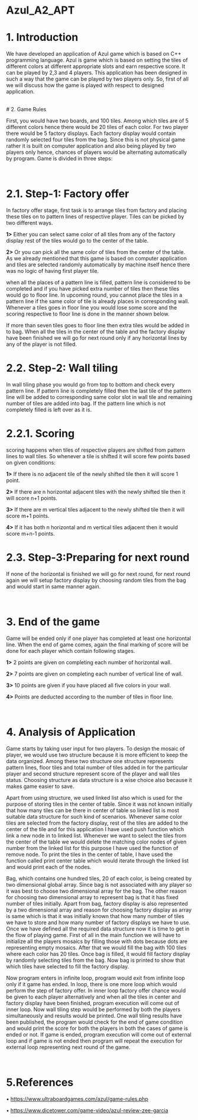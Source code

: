 # Azul_A2_APT


# 1.	Introduction

We have developed an application of Azul game which is based on C++ programming language. Azul is game which is based on setting the tiles of different colors at different appropriate slots and earn respective score. It can be played by 2,3 and 4 players. This application has been designed in such a way that the game can be played by two players only. 
So, first of all we will discuss how the game is played with respect to designed application.

<br />
# 2.	Game Rules

 First, you would have two boards, and 100 tiles. Among which tiles are of 5 different colors hence there would be 20 tiles of each color. For two player there would be 5 factory displays. Each factory display would contain randomly selected four tiles from the bag. Since this is not physical game rather it is built on computer application and also being played by two players only hence, chances of players would be alternating automatically by program.
Game is divided in three steps:

<br />

# 2.1. Step-1: Factory offer
In factory offer stage, first task is to arrange tiles from factory and placing these tiles on to pattern lines of respective player. Tiles can be picked by two different ways.

**1>**	Either you can select same color of all tiles from any of the factory display rest of the tiles would go to the center of the table.

**2>** Or you can pick all the same color of tiles from the center of the table. As we already mentioned that this game is based on computer application and tiles are selected randomly automatically by machine itself hence there was no logic of having first player tile. 

when all the places of a pattern line is filled, pattern line is considered to be completed and if you have picked extra number of tiles then these tiles would go to floor line. In upcoming round, you cannot place the tiles in a pattern line if the same color of tile is already places in corresponding wall. Whenever a tiles goes in floor line you would lose some score and the scoring respective to floor line is done in the manner shown below.
 
If more than seven tiles goes to floor line then extra tiles would be added in to bag. When all the tiles in the center of the table and the factory display have been finished we will go for next round only if any horizontal lines by any of the player is not filled.


# 2.2. Step-2: Wall tiling
In wall tiling phase you would go from top to bottom and check every pattern line. If pattern line is completely filled then the last tile of the pattern line will be added to corresponding same color slot in wall tile and remaining number of tiles are added into bag. If the pattern line which is not completely filled is left over as it is.

# 2.2.1. Scoring
scoring happens when tiles of respective players are shifted from pattern lines to wall tiles. So whenever a tile is shifted it will score few points based on given conditions:

**1>**	If there is no adjacent tile of the newly shifted tile then it will score 1 point.

**2>**	If there are n horizontal adjacent tiles with the newly shifted tile then it will score n+1 points.

**3>**	If there are m vertical tiles adjacent to the newly shifted tile then it will score m+1 points.

**4>**	If it has both n horizontal and m vertical tiles adjacent then it would score m+n-1 points.

# 2.3. Step-3:Preparing for next round
If none of the horizontal is finished we will go for next round, for next round again we will setup factory display by choosing random tiles from the bag and would start in same manner again.

<br />

# 3.	End of the game
Game will be ended only if one player has completed at least one horizontal line. When the end of game comes, again the final marking of score will be done for each player which contain following stages.

**1>**	2 points are given on completing each number of horizontal wall.

**2>**	7 points are given on completing each number of vertical line of wall.

**3>**	10 points are given if you have placed all five colors in your wall.

**4>**	Points are deducted according to the number of tiles in floor line.

<br />

# 4.	Analysis of Application

Game starts by taking user input for two players. To design the mosaic of player, we would use two structure because it is more efficient to  keep the data organized. Among these two structure one structure represents pattern lines, floor tiles and total number of tiles added in for the particular player and second structure represent score of the player and wall tiles status. Choosing structure as data structure is a wise choice also because it makes game easier to save.

Apart from using structure, we used linked list also which is used for the purpose of storing tiles in the center of table. Since it was not known initially that how many tiles can be there in center of table so linked list is most suitable data structure for such kind of scenarios. Whenever same color tiles are selected from the factory display, rest of the tiles are added to the center of the tile and for this application I have used push function which link a new node in to linked list. Whenever we want to select the tiles from the center of the table we would delete the matching color nodes of given number from the linked list for this purpose I have used the function of remove node. To print the tiles in the center of table, I have used the function called print center table which would iterate through the linked list and would print each of the nodes.

Bag, which contains one hundred tiles, 20 of each color, is being created by two dimensional global array. Since bag is not associated with any player so it was best to choose two dimensional array for the bag. The other reason for choosing two dimensional array to represent bag is that it has fixed number of tiles initially. Apart from bag, factory display is also represented by a two dimensional array and reason for choosing factory display as array is same which is that it was initially known that how many number of tiles we have to store and how many number of factory displays we have to use.
Once we have defined all the required data structure now it is time to get in the flow of playing game.
First of all in the main function we will have to initialize all the players mosaics by filling those with dots because dots are representing empty mosaics. After that we would fill the bag with 100 tiles where each color has 20 tiles. Once bag is filled, it would fill factory display by randomly selecting tiles from the bag. Now bag is printed to show that which tiles have selected to fill the factory display. 

Now program enters in infinite loop, program would exit from infinite loop only if it game has ended. In loop,  there is one more loop which would perform the step of factory offer. In inner loop factory offer chance would be given to each player alternatively and when all the tiles in center and factory display have been finished, program execution will come out of inner loop.
Now wall tiling step would be performed by both the players simultaneously and results would be printed. One wall tiling results have been published, the program would check for the end of game condition and would print the score for both the players in both the cases of game is ended or not. If game is ended, program execution will come out of external loop and if game is not ended then program will repeat the execution for external loop representing next round of the game. 

<br />

# 5.References

•	https://www.ultraboardgames.com/azul/game-rules.php

•	https://www.dicetower.com/game-video/azul-review-zee-garcia






 

